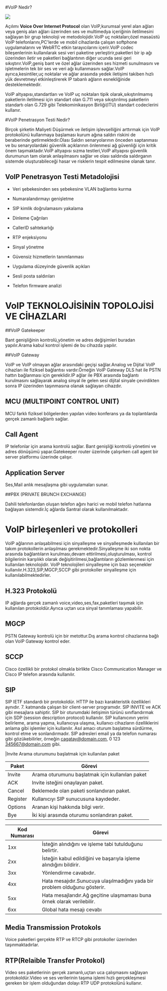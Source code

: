 #VoIP Nedir?

![](https://healthbeyondshowcase.org.au/wp-content/uploads/2018/05/VoIP-Logo-RichBlue.png)

Açılımı **Voice Over Internet Protocol** olan VoIP,kurumsal yerel alan ağları veya geniş alan ağları üzerinden ses ve multimedya içeriğinin iletilmesini sağlayan bir grup teknoloji ve metodolojidir.VoIP uç noktaları;özel masaüstü VoIP telefonlarını,PC'lerde ve mobil cihazlarda çalışan softphone uygulamalarını ve WebRTC etkin tarayıcılarını içerir.VoIP codec bileşenlerinin kullanılarak sesi veri paketine yerleştirir,paketleri bir ip ağı üzerinden iletir ve paketleri bağlantının diğer ucunda sesi geri sıkıştırır.VoIP,geniş bant ve özel ağlar üzerinden ses hizmeti sunulmasını ve işletmelerin tek bir ses ve veri ağı kullanmasını sağlar.VoIP ayrıca,kesintiler,uç noktalar ve ağlar arasında yedek iletişimi takiben hızlı yük devretmeyi etkinleştirerek IP tabanlı ağların esnekliğinide desteklemektedir.

VoIP altyapısı,standartları ve VoIP uç noktaları tipik olarak,sıkıştırılmamış paketlerin iletilmesi için standart olan G.711 veya sıkıştırılmış paketlerin standartı olan G.729 gibi Telekominikasyon Birliği(ITU) standart codeclerini kullanır.

#VoIP Penetrasyon Testi Nedir?

Birçok şirketin Maliyeti Düşürmek ve iletişim işlevselliğini arttırmak için VoIP protokolünü kullanmaya başlaması kurum ağına saldırı riskini de beraberinde getirmektedir.Olası Saldırı senaryolarının önceden saptanması ve bu senaryolardaki güvenlik açıklarının önlenmesi ağ güvenliği için kritik önem taşımaktadır.VoIP altyapısı sızma testleri,VoIP altyapısı güvenlik durumunun tam olarak anlaşılmasını sağlar ve olası saldırıda saldırganın sistemde oluşturabileceği hasar ve risklerin tespit edilmesine olanak tanır.

## VoIP Penetrasyon Testi Metadolojisi

* Veri şebekesinden ses şebekesine VLAN bağlantısı kurma

* Numaralandırmayı genişletme

* SIP kimlik doğrulamasını yakalama

* Dinleme Çağrıları

* CallerID sahtekarlığı

* RTP enjeksiyonu

* Sinyal yönetme

* Güvensiz hizmetlerin tanımlanması

* Uygulama düzeyinde güvenlik açıkları

* Sesli posta saldırıları

* Telefon firmware analizi

# VoIP  TEKNOLOJİSİNİN TOPOLOJİSİ VE CİHAZLARI

##VoIP Gatekeeper

Bant genişliğinin kontrolü,yönetim ve adres değişimleri buradan yapılır.Arama kabul kontrol işlemi de bu cihazda yapılır.

##VoIP Gateway

VoIP ve VoIP olmayan ağlar arasındaki geçişi sağlar.Analog ve Dijital VoIP cihazları ile fiziksel bağlantısı vardır.Örneğin VoIP Gateway  DLS hat ile PSTN hattın bağlanması için gereklidir.IP ağlar ile PBX arasında bağlantı kurulmasını sağlayarak analog sinyal ile gelen sesi dijital sinyale çevirdikten sonra IP üzerinden taşınmasına olanak sağlayan cihazdır.

## MCU (MULTIPOINT CONTROL UNIT)

MCU farklı fiziksel bölgelerden yapılan video konferans ya da toplantılarda gerçek zamanlı bağlantı sağlar.

## Call Agent

IP telefonlar için arama kontrolü sağlar. Bant genişliği kontrolü yönetimi ve adres dönüşümü yapar.Gatekeeper router üzerinde çalışırken call agent bir server platformu üzerinde çalışır.

## Application Server

Ses,Mail anlık mesajlaşma gibi uygulamaları sunar.

##PBX (PRIVATE BRUNCH EXCHANGE)

Dahili telefonlardan oluşan telefon ağını harici ve mobil telefon hatlarına bağlayan sistemdir.İç ağlarda Santral olarak kullanılmaktadır.

# VoIP birleşenleri ve protokolleri

VoIP ağlarının anlaşabilmesi için sinyalleşme ve sinyalleşmede kullanılan bir takım protokollerin anlaşılması gerekmektedir.Sinyalleşme iki son nokta arasında bağlantıların kurulması,devam ettirilmesi,oluşturulması, kontrol bilgilerinin karşılıklı olarak değişitirilmesi,bağlantıların gözlemlenmesi için kullanılan teknolojidir. VoIP teknolojileri  sinyalleşme için  bazı seçenekler kullanılır.H.323,SIP,MGCP,SCCP gibi protokoller sinyalleşme için kullanılabilmektedirler.

## H.323 Protokolü

IP ağlarda gerçek zamanlı voice,video,ses,fax,paketleri taşımak için kullanılan protokoldür.Ayrıca uçtan uca sinyal tanımlaması yapabilir.

## MGCP

PSTN Gateway kontrolü için bir metottur.Dış arama kontrol cihazlarına bağlı olan VoIP Gateway kontrol eder.

## SCCP

Cisco özellikli bir protokol olmakla birlikte Cisco Communication Manager ve Cisco IP telefon arasında kullanılır.

## SIP

SIP IETF standardı bir protokoldür. HTTP ile bazı karakteristik özellikleri aynıdır. 7. katmanda 
çalışan bir client-server programıdır. SIP INVITE ve ACK gibi mesajlara sahiptir. SIP bir 
oturumdaki iletişimin türünü sınıflandırmak için SDP (session description protocol) kullanılır. SIP 
kullanıcının yerini belirleme, arama yapma, kullanıcıya ulaşma, kullanıcı cihazların özelliklerini 
anlama gibi işlemler için kullanılır. Asıl amacı oturum başlatma sürdürme, kontrol etme ve 
sonlandırmadır. SIP adresleri email ya da telefon numarası gibi gözükebilirler, örneğin 
cagatay@domain.com, 0 123 345667@domain.com gibi.

|Invite Arama oturumunu başlatmak için kullanılan paket

Paket | Görevi | 
---------|----------|
Invite | Arama oturumunu başlatmak için kullanılan paket |
 ACK | Invite isteğini onaylayan paket.
 Cancel   | Beklemede olan paketi sonlandııran paket.
Register | Kullanıcıyı SIP sunucusuna kayıdeder.
Options | Aranan kişi hakkında bilgi verir.
Bye | İki kişi arasında oturumu sonlandıran paket.

Kod Numarası | Görevi
-------------|---------|
1xx | İsteğin alındığını ve işleme tabi tutulduğunu belirtir.
2xx| İsteğin kabul edildiğini ve başarıyla işleme alındığını bildirir.
3xx| Yönlendirme cavabıdır.
4xx| Hata mesajıdır.Sunucuya ulaşılmadığını yada bir problem olduğunu gösterir.
5xx| Hata mesajlarıdır.Ağ geçitine ulaşmaması buna örnek olarak verilebilir.
6xx| Global hata mesajı cevabı

## Media Transmission Protokols

Voice paketleri gerçekte RTP ve RTCP gibi protokoller üzerinden taşınmaktadırlar.

## RTP(Relaible Transfer Protokol)

Video ses paketlerinin gerçek zamanlı,uçtan uca çalışmasını sağlayan protokoldür.Video ve ses verilerinin taşıma işlemi hızlı gerçekleşmesi gereken bir işlem olduğundan dolayı RTP UDP protokolünü kullanır.